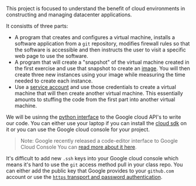 This project is focused to understand the benefit of cloud environments in constructing and managing datacenter applications.

It consistts of three parts:
* A program that creates and configures a virtual machine, installs a software application from a `git` repository, modifies firewall rules so that the software is accessible and then instructs the user to visit a specific web page to use the software.
* A program that will create a "snapshot" of the virtual machine created in the first exercise and use that snapshot to create an [image](https://cloud.google.com/compute/docs/images/create-delete-deprecate-private-images#before-you-begin). You will then create three new instances using your image while measuring the time needed to create each instance.
* Use a [service account](https://cloud.google.com/iam/docs/understanding-service-accounts) and use those credentials to create a virtual machine that will then create another virtual machine. This essentially amounts to stuffing the code from the first part into another virtual machine.

We will be usinng the [python interface](https://cloud.google.com/compute/docs/tutorials/python-guide) to the Google cloud API's to write our code. You can either use your laptop if you can install the [cloud sdk](https://cloud.google.com/sdk/) on it or you can use the Google cloud console for your project.

> Note: Google recently released a code-editor interface to Google Cloud Console
> You can [read more about it here](https://cloud.google.com/shell/docs/features#code_editor).

It's difficult to add new `.ssh` keys into your Google cloud console which means it's hard to use the `git` access method pull in your class repo. You can either add the public key that Google provides to your `github.com` account or use the [`https` transport and password authentication](https://help.github.com/en/articles/which-remote-url-should-i-use).

